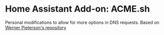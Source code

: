 # Home Assistant Add-on: ACME.sh

Personal modifications to allow for more options in DNS requests.  Based on [Werner Pieterson's repository](https://github.com/wernerhp/ha.addon.acme_sh)

